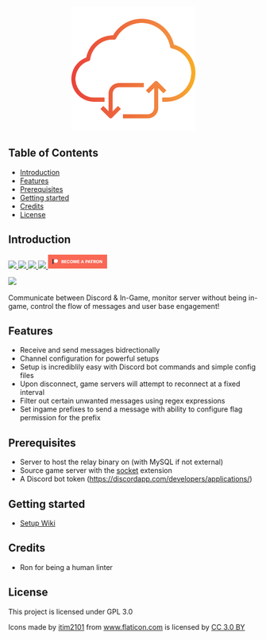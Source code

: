 <p align="center">
    <img src="assets/logo/cloud-computing.svg" width="250">
</p>

<!-- START doctoc generated TOC please keep comment here to allow auto update -->
<!-- DON'T EDIT THIS SECTION, INSTEAD RE-RUN doctoc TO UPDATE -->
## Table of Contents

- [Introduction](#introduction)
- [Features](#features)
- [Prerequisites](#prerequisites)
- [Getting started](#getting-started)
- [Credits](#credits)
- [License](#license)

<!-- END doctoc generated TOC please keep comment here to allow auto update -->

## Introduction

<p>
    <a href="https://travis-ci.com/rumblefrog/source-chat-relay">
        <img src="https://img.shields.io/travis/com/rumblefrog/source-chat-relay.svg?style=for-the-badge">
    </a>
    <a href="https://discord.gg/TZ4BsrQ">
        <img src="https://img.shields.io/discord/443915420324331521.svg?style=for-the-badge">
    </a>
    <a href="https://github.com/rumblefrog/source-chat-relay/issues">
        <img src="https://img.shields.io/github/issues/rumblefrog/source-chat-relay.svg?style=for-the-badge">
    </a>
    <a href="https://github.com/rumblefrog/source-chat-relay/blob/master/LICENSE">
        <img src="https://img.shields.io/github/license/rumblefrog/source-chat-relay.svg?style=for-the-badge">
    </a>
    <a href="https://www.patreon.com/bePatron?u=962681">
        <img src="assets/become_a_patron_button.png" height="28">
    </a>
</p>

<img src="assets/preview.gif">

Communicate between Discord & In-Game, monitor server without being in-game, control the flow of messages and user base engagement!

## Features
 - Receive and send messages bidrectionally
 - Channel configuration for powerful setups
 - Setup is incrediblily easy with Discord bot commands and simple config files
 - Upon disconnect, game servers will attempt to reconnect at a fixed interval
 - Filter out certain unwanted messages using regex expressions
 - Set ingame prefixes to send a message with ability to configure flag permission for the prefix

## Prerequisites
 - Server to host the relay binary on (with MySQL if not external)
 - Source game server with the [socket](https://forums.alliedmods.net/showthread.php?t=67640) extension
 - A Discord bot token (https://discordapp.com/developers/applications/)

## Getting started
 - [Setup Wiki](https://github.com/rumblefrog/source-chat-relay/wiki/Setup)

## Credits
 - Ron for being a human linter

## License

This project is licensed under GPL 3.0

Icons made by <a href="https://www.flaticon.com/authors/itim2101" title="itim2101">itim2101</a> from <a href="https://www.flaticon.com/" title="Flaticon">www.flaticon.com</a> is licensed by <a href="http://creativecommons.org/licenses/by/3.0/" title="Creative Commons BY 3.0" target="_blank">CC 3.0 BY</a>